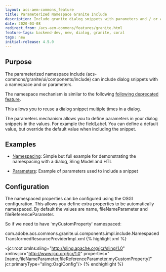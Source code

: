 ```yaml
---
layout: acs-aem-commons_feature
title: Parameterized Namespace Granite Include
description: Include granite dialog snippets with parameters and / or a namespace, so you can reuse them better
date: 2020-03-08
redirect_from: /acs-aem-commons/features/granite.html
feature-tags: backend-dev, new, dialog, granite, coral
tags: new
initial-release: 4.5.0
---
```


## Purpose

The parameterized namespace include (acs-commons/granite/ui/components/include) can include dialog snippets with a namespace and or parameters.

The namespace mechanism is similar to the following [following deprecated feature](../../deprecated/cqinclude-namespace/index.html).

This allows you to reuse a dialog snippet multiple times in a dialog.

The parameters mechanism allows you to define parameters in your dialog snippets in the values.
For example the fieldLabel. You can define a default value, but override the default value when including the snippet.


## Examples

* [Namespacing](subpages/namespace-example.html): Simple but full example for demonstrating the namespacing with a dialog, Sling Model and HTL 

* [Parameters](subpages/parameter-example.html): Example of parameters used to include a snippet

## Configuration

The namespaced properties can be configured using the OSGI configuration. 
This allows you define extra properties to be automatically namespaced.
By default the values are name, fileNameParameter and fileReferenceParameter.

So if we need to have 'myCustomProperty' namespaced:


com.adobe.acs.commons.granite.ui.components.impl.include.NamespacedTransformedResourceProviderImpl.xml
{% highlight xml %}
<?xml version="1.0" encoding="UTF-8"?>
<jcr:root xmlns:sling="http://sling.apache.org/jcr/sling/1.0" xmlns:jcr="http://www.jcp.org/jcr/1.0"
    properties="[name,fileNameParameter,fileReferenceParameter,myCustomProperty]"
    jcr:primaryType="sling:OsgiConfig"/>
{% endhighlight %}